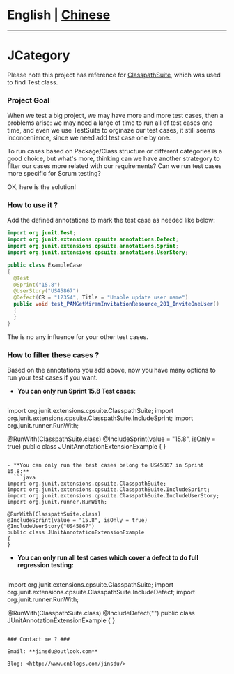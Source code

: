 # English | [Chinese](Chinese.md) #

----------

# JCategory #


Please note this project has reference for [ClasspathSuite](https://github.com/takari/takari-cpsuite), which was used to find Test class.


### Project Goal ###

When we test a big project, we may have more and more test cases, then a problems arise: we may need a large of time to run all of test cases one time, and even we use TestSuite to orginaze our test cases, it still seems inconcenience, since we need add test case one by one.

To run cases based on Package/Class structure or different categories is a good choice, but what's more, thinking can we have another strategory to filter our cases more related with our requirements? Can we run test cases more specific for Scrum testing?

OK, here is the solution!
 
### How to use it ? ###

Add the defined annotations to mark the test case as needed like below:

```java
import org.junit.Test;
import org.junit.extensions.cpsuite.annotations.Defect;
import org.junit.extensions.cpsuite.annotations.Sprint;
import org.junit.extensions.cpsuite.annotations.UserStory;

public class ExampleCase
{
  @Test
  @Sprint("15.8")
  @UserStory("US45867")
  @Defect(CR = "12354", Title = "Unable update user name")
  public void test_PAMGetMiramInvitationResource_201_InviteOneUser()
  {
  }
}
```

The is no any influence for your other test cases.

 
### How to filter these cases ? ###

Based on the annotations you add above, now you have many options to run your test cases if you want.

- **You can only run Sprint 15.8 Test cases:**
  ```java
import org.junit.extensions.cpsuite.ClasspathSuite;
import org.junit.extensions.cpsuite.ClasspathSuite.IncludeSprint;
import org.junit.runner.RunWith;

@RunWith(ClasspathSuite.class)
@IncludeSprint(value = "15.8", isOnly = true)
public class JUnitAnnotationExtensionExample
{
}
```

- **You can only run the test cases belong to US45867 in Sprint 15.8:**
  ```java
import org.junit.extensions.cpsuite.ClasspathSuite;
import org.junit.extensions.cpsuite.ClasspathSuite.IncludeSprint;
import org.junit.extensions.cpsuite.ClasspathSuite.IncludeUserStory;
import org.junit.runner.RunWith;

@RunWith(ClasspathSuite.class)
@IncludeSprint(value = "15.8", isOnly = true)
@IncludeUserStory("US45867")
public class JUnitAnnotationExtensionExample
{
}
```

- **You can only run all test cases which cover a defect to do full regression testing:**
  ```java
import org.junit.extensions.cpsuite.ClasspathSuite;
import org.junit.extensions.cpsuite.ClasspathSuite.IncludeDefect;
import org.junit.runner.RunWith;

@RunWith(ClasspathSuite.class)
@IncludeDefect("")
public class JUnitAnnotationExtensionExample
{
}
```

### Contact me ? ###

Email: **jinsdu@outlook.com** 

Blog: <http://www.cnblogs.com/jinsdu/>
